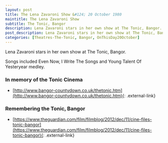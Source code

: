 ```yaml
---
layout: post
title: The Lena Zavaroni Show &#124; 20 October 1980
maintitle: The Lena Zavaroni Show
subtitle: The Tonic, Bangor
description: Lena Zavaroni stars in her own show at The Tonic, Bangor.
post_description: Lena Zavaroni stars in her own show at The Tonic, Bangor.
categories: [Theatres-The-Tonic, Bangor, OnThisDay20October]
---
```


Lena Zavaroni stars in her own show at The Tonic, Bangor.

Songs included Even Now, I Write The Songs and Young Talent Of Yesteryear medley.

### In memory of the Tonic Cinema
* [http://www.bangor-countydown.co.uk/thetonic.htm](http://www.bangor-countydown.co.uk/thetonic.htm){: .external-link}

### Remembering the Tonic, Bangor
* [https://www.theguardian.com/film/filmblog/2012/dec/11/cine-files-tonic-bangor](https://www.theguardian.com/film/filmblog/2012/dec/11/cine-files-tonic-bangor){: .external-link}

